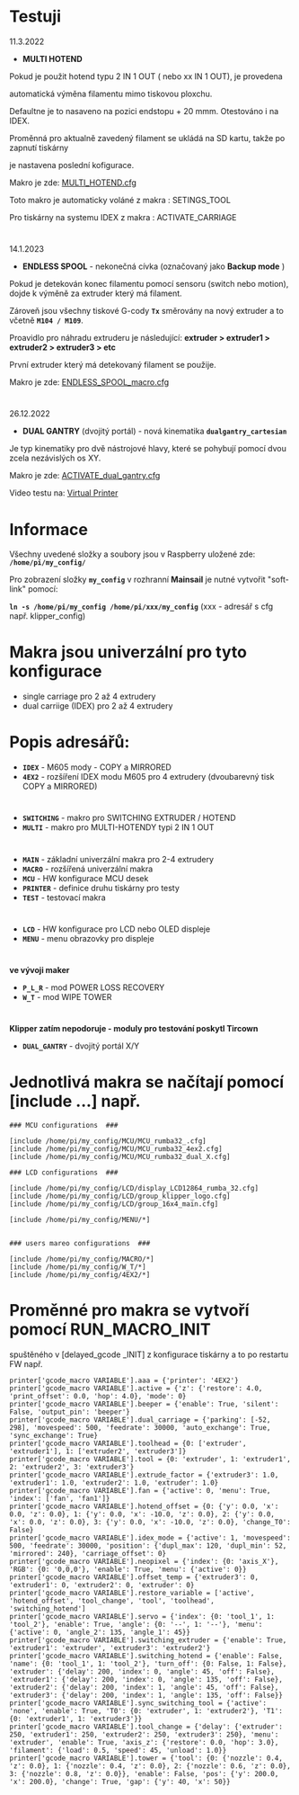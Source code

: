 # Testuji 


11.3.2022

- **MULTI HOTEND** 

 Pokud je použit hotend typu 2 IN 1 OUT ( nebo xx IN 1 OUT), je provedena 

 automatická výměna filamentu mimo tiskovou ploxchu.

 Defaultne je to nasaveno na pozici endstopu + 20 mmm. Otestováno i na IDEX.
 
 Proměnná pro aktualně zavedený filament se ukládá na SD kartu, takže po zapnutí tiskárny
 
 je nastavena poslední kofigurace.

 Makro je zde: [MULTI_HOTEND.cfg](https://github.com/DrumClock/my_config/blob/main/MULTI/MULTI_HOTEND.cfg)

 Toto makro je automaticky voláné z makra : SETINGS_TOOL
 
 Pro tiskárny na systemu IDEX z makra : ACTIVATE_CARRIAGE 
 
 #

14.1.2023

- **ENDLESS SPOOL** - nekonečná cívka (označovaný jako **Backup mode** )

 Pokud je detekován konec filamentu pomocí sensoru (switch nebo motion), dojde k výměně za extruder který má filament.
  
 Zároveň jsou všechny tiskové G-cody  **`Tx`** směrovány na nový extruder a to včetně  **`M104 / M109`**.
 
 Proavidlo pro náhradu extruderu je následující:  **extruder > extruder1 > extruder2 > extruder3 > etc**
 
 První extruder který má detekovaný filament se použije.
 
 Makro je zde: [ENDLESS_SPOOL_macro.cfg](https://github.com/DrumClock/my_config/blob/main/MACRO/ENDLESS_SPOOL_macro.cfg)
  
#

26.12.2022

- **DUAL GANTRY** (dvojitý portál) - nová kinematika  **`dualgantry_cartesian`** 

 Je typ kinematiky pro dvě nástrojové hlavy, které se pohybují pomocí dvou zcela nezávislých os XY.
  
 Makro je zde: [ACTIVATE_dual_gantry.cfg](https://github.com/DrumClock/my_config/blob/main/DUAL_GANTRY/ACTIVATE_dual_gantry.cfg)
    
 Video testu na: [Virtual Printer](https://youtu.be/5AJfQ59xB38)

# Informace

Všechny uvedené složky a soubory jsou v Raspberry uložené zde:  **`/home/pi/my_config/`**

Pro zobrazení složky **`my_config`** v rozhranní **Mainsail** je nutné vytvořit "soft-link" pomocí:

**` ln -s /home/pi/my_config /home/pi/xxx/my_config `**   (xxx - adresář s cfg např. klipper_config)

# Makra jsou univerzální pro tyto konfigurace

- single carriage pro 2 až 4 extrudery
- dual carriige (IDEX) pro 2 až 4 extrudery

# Popis adresářů:

- **`IDEX`**          - M605 mody - COPY a MIRRORED 
- **`4EX2`**          - rozšíření IDEX modu M605 pro 4 extrudery (dvoubarevný tisk COPY a MIRRORED)
#
- **`SWITCHING`**      - makro pro SWITCHING EXTRUDER / HOTEND  
- **`MULTI`**          - makro pro MULTI-HOTENDY typi 2 IN 1 OUT
#
- **`MAIN`**          - základní univerzální makra pro 2-4 extrudery 
- **`MACRO`**         - rozšířená univerzální makra  
- **`MCU`**           - HW konfigurace MCU desek
- **`PRINTER`**       - definice druhu tiskárny pro testy
- **`TEST`**          - testovací makra
#
- **`LCD`**           - HW konfigurace pro LCD nebo OLED displeje 
- **`MENU`**          - menu obrazovky pro displeje
#
**ve vývoji maker**
- **`P_L_R`**         - mod POWER LOSS RECOVERY  
- **`W_T`**           - mod WIPE TOWER
#
**Klipper zatím nepodoruje - moduly pro testování poskytl Tircown**
- **`DUAL_GANTRY`**   - dvojitý portál X/Y  

# Jednotlivá makra se načítají pomocí [include ...] např.

```
### MCU configurations  ###

[include /home/pi/my_config/MCU/MCU_rumba32_.cfg]
[include /home/pi/my_config/MCU/MCU_rumba32_4ex2.cfg]
[include /home/pi/my_config/MCU/MCU_rumba32_dual_X.cfg]

### LCD configurations  ###

[include /home/pi/my_config/LCD/display_LCD12864_rumba_32.cfg]
[include /home/pi/my_config/LCD/group_klipper_logo.cfg]
[include /home/pi/my_config/LCD/group_16x4_main.cfg]

[include /home/pi/my_config/MENU/*]


### users mareo configurations  ###

[include /home/pi/my_config/MACRO/*]
[include /home/pi/my_config/W_T/*]
[include /home/pi/my_config/4EX2/*]
```

# Proměnné pro makra se vytvoří pomocí RUN_MACRO_INIT 
spuštěného v [delayed_gcode _INIT] z konfigurace tiskárny a to po restartu FW např.

```
printer['gcode_macro VARIABLE'].aaa = {'printer': '4EX2'}
printer['gcode_macro VARIABLE'].active = {'z': {'restore': 4.0, 'print_offset': 0.0, 'hop': 4.0}, 'mode': 0}
printer['gcode_macro VARIABLE'].beeper = {'enable': True, 'silent': False, 'output_pin': 'beeper'}
printer['gcode_macro VARIABLE'].dual_carriage = {'parking': [-52, 298], 'movespeed': 500, 'feedrate': 30000, 'auto_exchange': True, 'sync_exchange': True}
printer['gcode_macro VARIABLE'].toolhead = {0: ['extruder', 'extruder1'], 1: ['extruder2', 'extruder3']}
printer['gcode_macro VARIABLE'].tool = {0: 'extruder', 1: 'extruder1', 2: 'extruder2', 3: 'extruder3'}
printer['gcode_macro VARIABLE'].extrude_factor = {'extruder3': 1.0, 'extruder1': 1.0, 'extruder2': 1.0, 'extruder': 1.0}
printer['gcode_macro VARIABLE'].fan = {'active': 0, 'menu': True, 'index': ['fan', 'fan1']}
printer['gcode_macro VARIABLE'].hotend_offset = {0: {'y': 0.0, 'x': 0.0, 'z': 0.0}, 1: {'y': 0.0, 'x': -10.0, 'z': 0.0}, 2: {'y': 0.0, 'x': 0.0, 'z': 0.0}, 3: {'y': 0.0, 'x': -10.0, 'z': 0.0}, 'change_T0': False}
printer['gcode_macro VARIABLE'].idex_mode = {'active': 1, 'movespeed': 500, 'feedrate': 30000, 'position': {'dupl_max': 120, 'dupl_min': 52, 'mirrored': 240}, 'carriage_offset': 0}
printer['gcode_macro VARIABLE'].neopixel = {'index': {0: 'axis_X'}, 'RGB': {0: '0,0,0'}, 'enable': True, 'menu': {'active': 0}}
printer['gcode_macro VARIABLE'].offset_temp = {'extruder3': 0, 'extruder1': 0, 'extruder2': 0, 'extruder': 0}
printer['gcode_macro VARIABLE'].restore_variable = ['active', 'hotend_offset', 'tool_change', 'tool', 'toolhead', 'switching_hotend']
printer['gcode_macro VARIABLE'].servo = {'index': {0: 'tool_1', 1: 'tool_2'}, 'enable': True, 'angle': {0: '--', 1: '--'}, 'menu': {'active': 0, 'angle_2': 135, 'angle_1': 45}}
printer['gcode_macro VARIABLE'].switching_extruder = {'enable': True, 'extruder1': 'extruder', 'extruder3': 'extruder2'}
printer['gcode_macro VARIABLE'].switching_hotend = {'enable': False, 'name': {0: 'tool_1', 1: 'tool_2'}, 'turn_off': {0: False, 1: False}, 'extruder': {'delay': 200, 'index': 0, 'angle': 45, 'off': False}, 'extruder1': {'delay': 200, 'index': 0, 'angle': 135, 'off': False}, 'extruder2': {'delay': 200, 'index': 1, 'angle': 45, 'off': False}, 'extruder3': {'delay': 200, 'index': 1, 'angle': 135, 'off': False}}
printer['gcode_macro VARIABLE'].sync_switching_tool = {'active': 'none', 'enable': True, 'T0': {0: 'extruder', 1: 'extruder2'}, 'T1': {0: 'extruder1', 1: 'extruder3'}}
printer['gcode_macro VARIABLE'].tool_change = {'delay': {'extruder': 250, 'extruder1': 250, 'extruder2': 250, 'extruder3': 250}, 'menu': 'extruder', 'enable': True, 'axis_z': {'restore': 0.0, 'hop': 3.0}, 'filament': {'load': 0.5, 'speed': 45, 'unload': 1.0}}
printer['gcode_macro VARIABLE'].tower = {'tool': {0: {'nozzle': 0.4, 'z': 0.0}, 1: {'nozzle': 0.4, 'z': 0.0}, 2: {'nozzle': 0.6, 'z': 0.0}, 3: {'nozzle': 0.8, 'z': 0.0}}, 'enable': False, 'pos': {'y': 200.0, 'x': 200.0}, 'change': True, 'gap': {'y': 40, 'x': 50}}
```



#
